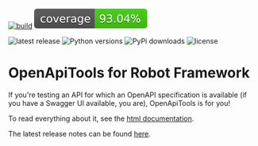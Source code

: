 [![build](https://github.com/MarketSquare/robotframework-openapitools/actions/workflows/on-push.yml/badge.svg)](https://github.com/MarketSquare/robotframework-openapitools/actions/workflows/on-push.yml)
![coverage](coverage-badge.svg)

![latest release](https://img.shields.io/pypi/v/robotframework-openapitools?label=latest%20release)
![Python versions](https://img.shields.io/pypi/pyversions/robotframework-openapitools)
![PyPi downloads](https://img.shields.io/pypi/dm/robotframework-openapitools)
![license](https://img.shields.io/pypi/l/robotframework-openapitools)

# OpenApiTools for Robot Framework

If you're testing an API for which an OpenAPI specification is available (if you have a Swagger UI available, you are), OpenApiTools is for you!

To read everything about it, see the [html documentation](https://marketsquare.github.io/robotframework-openapitools).

The latest release notes can be found [here](./release_notes/1.0.0.md).
